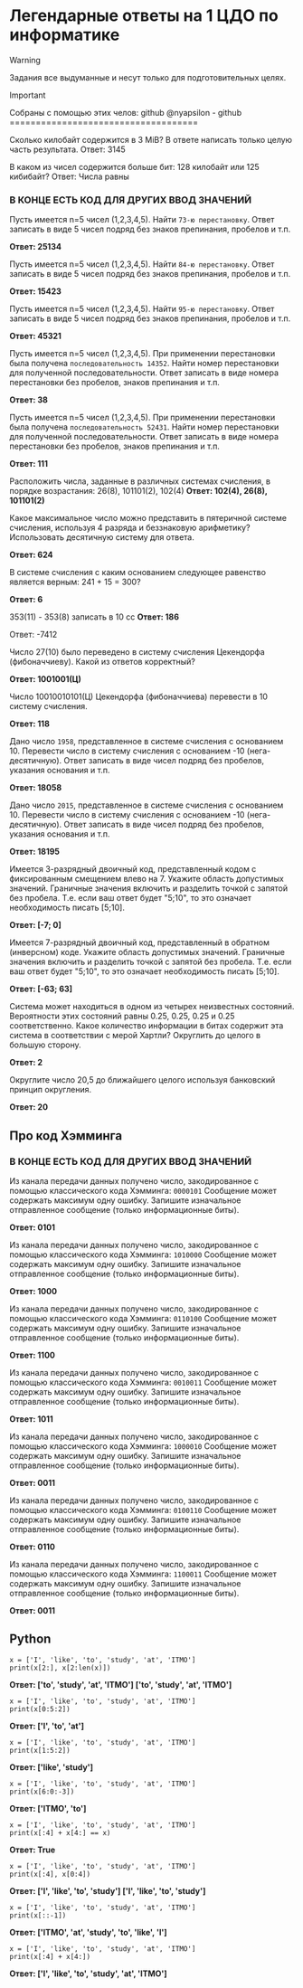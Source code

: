 # Легендарные ответы на 1 ЦДО по информатике


> [!WARNING]
> Задания все выдуманные и несут только для подготовительных целях. 

> [!IMPORTANT]
> Собраны с помощью этих челов:
> github
> @nyapsilon - github
====================================

Сколько килобайт содержится в 3 MiB? В ответе написать только целую часть результата.
Ответ: 3145

В каком из чисел содержится больше бит: 128 килобайт или 125 кибибайт?
Ответ: Числа равны

### В КОНЦЕ ЕСТЬ КОД ДЛЯ ДРУГИХ ВВОД ЗНАЧЕНИЙ

Пусть имеется n=5 чисел (1,2,3,4,5). Найти `73-ю перестановку`. Ответ записать в виде 5 чисел подряд без знаков препинания, пробелов и т.п.

**Ответ: 25134**

Пусть имеется n=5 чисел (1,2,3,4,5). Найти `84-ю перестановку`. Ответ записать в виде 5 чисел подряд без знаков препинания, пробелов и т.п.

**Ответ: 15423**

Пусть имеется n=5 чисел (1,2,3,4,5). Найти `95-ю перестановку`. Ответ записать в виде 5 чисел подряд без знаков препинания, пробелов и т.п.

**Ответ: 45321**

Пусть имеется n=5 чисел (1,2,3,4,5). При применении перестановки была получена `последовательность 14352`. Найти номер перестановки для полученной последовательности. Ответ записать в виде номера перестановки без пробелов, знаков препинания и т.п.

**Ответ: 38**

Пусть имеется n=5 чисел (1,2,3,4,5). При применении перестановки была получена `последовательность 52431`. Найти номер перестановки для полученной последовательности. Ответ записать в виде номера перестановки без пробелов, знаков препинания и т.п.

**Ответ: 111**

Расположить числа, заданные в различных системах счисления, в порядке возрастания: 26(8), 101101(2), 102(4)
**Ответ: 102(4), 26(8), 101101(2)**

Какое максимальное число можно представить в пятеричной системе счисления, используя 4 разряда и беззнаковую арифметику? Использовать десятичную систему для ответа.

**Ответ: 624**

В системе счисления с каким основанием следующее равенство является верным:
241 + 15 = 300?

**Ответ: 6**

353(11) - 353(8) записать в 10 сс 
**Ответ: 186**

Ответ: -7412

Число 27(10) было переведено в систему счисления Цекендорфа (фибоначчиеву). Какой из ответов корректный?

**Ответ: 1001001(Ц)**

Число 10010010101(Ц) Цекендорфа (фибоначчиева) перевести в 10 систему счисления.

**Ответ: 118**

Дано число `1958`, представленное в системе счисления с основанием 10. Перевести число в систему счисления с основанием -10 (нега-десятичную). Ответ записать в виде чисел подряд без пробелов, указания основания и т.п.

**Ответ: 18058**

Дано число `2015`, представленное в системе счисления с основанием 10. Перевести число в систему счисления с основанием -10 (нега-десятичную). Ответ записать в виде чисел подряд без пробелов, указания основания и т.п.

**Ответ: 18195**

Имеется 3-разрядный двоичный код, представленный кодом с фиксированным смещением влево на 7. Укажите область допустимых значений. Граничные значения включить и разделить точкой с запятой без пробела. Т.е. если ваш ответ будет "5;10", то это означает необходимость писать [5;10].

**Ответ: [-7; 0]**

Имеется 7-разрядный двоичный код, представленный в обратном (инверсном) коде. Укажите область допустимых значений. Граничные значения включить и разделить точкой с запятой без пробела. Т.е. если ваш ответ будет "5;10", то это означает необходимость писать [5;10].

**Ответ: [-63; 63]**

Система может находиться в одном из четырех неизвестных состояний. Вероятности этих состояний равны 0.25, 0.25, 0.25 и 0.25 соответственно. Какое количество информации в битах содержит эта система в соответствии с мерой Хартли? Округлить до целого в большую сторону.

**Ответ: 2**

Округлите число 20,5 до ближайшего целого используя банковский принцип округления.

**Ответ: 20**

## Про код Хэмминга
### В КОНЦЕ ЕСТЬ КОД ДЛЯ ДРУГИХ ВВОД ЗНАЧЕНИЙ

Из канала передачи данных получено число, закодированное с помощью классического кода Хэмминга: `0000101` Сообщение может содержать максимум одну ошибку. Запишите изначальное отправленное сообщение (только информационные биты).

**Ответ: 0101**

Из канала передачи данных получено число, закодированное с помощью классического кода Хэмминга: `1010000` Сообщение может содержать максимум одну ошибку. Запишите изначальное отправленное сообщение (только информационные биты).

**Ответ: 1000**

Из канала передачи данных получено число, закодированное с помощью классического кода Хэмминга: `0110100` Сообщение может содержать максимум одну ошибку. Запишите изначальное отправленное сообщение (только информационные биты).

**Ответ: 1100**

Из канала передачи данных получено число, закодированное с помощью классического кода Хэмминга: `0010011` Сообщение может содержать максимум одну ошибку. Запишите изначальное отправленное сообщение (только информационные биты).

**Ответ: 1011**

Из канала передачи данных получено число, закодированное с помощью классического кода Хэмминга: `1000010` Сообщение может содержать максимум одну ошибку. Запишите изначальное отправленное сообщение (только информационные биты).

**Ответ: 0011**

Из канала передачи данных получено число, закодированное с помощью классического кода Хэмминга: `0100110` Сообщение может содержать максимум одну ошибку. Запишите изначальное отправленное сообщение (только информационные биты).

**Ответ: 0110**

Из канала передачи данных получено число, закодированное с помощью классического кода Хэмминга: `1100011` Сообщение может содержать максимум одну ошибку. Запишите изначальное отправленное сообщение (только информационные биты).

**Ответ: 0011**

## Python

```
x = ['I', 'like', 'to', 'study', 'at', 'ITMO']
print(x[2:], x[2:len(x)])
```

**Ответ: ['to', 'study', 'at', 'ITMO'] ['to', 'study', 'at', 'ITMO']**

```
x = ['I', 'like', 'to', 'study', 'at', 'ITMO']
print(x[0:5:2])
```

**Ответ: ['I', 'to', 'at']**

```
x = ['I', 'like', 'to', 'study', 'at', 'ITMO']
print(x[1:5:2])
```

**Ответ: ['like', 'study']**

```
x = ['I', 'like', 'to', 'study', 'at', 'ITMO']
print(x[6:0:-3])
```

**Ответ: ['ITMO', 'to']**

```
x = ['I', 'like', 'to', 'study', 'at', 'ITMO']
print(x[:4] + x[4:] == x)
```

**Ответ: True**

```
x = ['I', 'like', 'to', 'study', 'at', 'ITMO']
print(x[:4], x[0:4])
```

**Ответ: ['I', 'like', 'to', 'study'] ['I', 'like', 'to', 'study']**

```
x = ['I', 'like', 'to', 'study', 'at', 'ITMO']
print(x[::-1])
```

**Ответ: ['ITMO', 'at', 'study', 'to', 'like', 'I']**

```
x = ['I', 'like', 'to', 'study', 'at', 'ITMO']
print(x[:4] + x[4:])
```

**Ответ: ['I', 'like', 'to', 'study', 'at', 'ITMO']**
